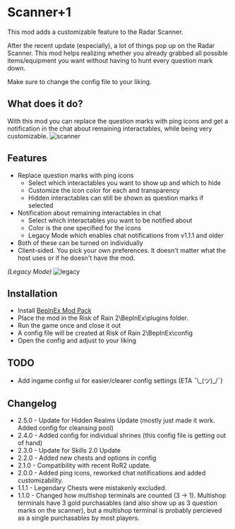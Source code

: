 # Scanner+1

This mod adds a customizable feature to the Radar Scanner.

After the recent update (especially), a lot of things pop up on the Radar Scanner. This mod helps realizing whether you already grabbed all possible items/equipment you want without having to hunt every question mark down.

Make sure to change the config file to your liking.

## What does it do?

With this mod you can replace the question marks with ping icons and get a notification in the chat about remaining interactables, while being very customizable.
![scanner](https://i.imgur.com/2F50Nlt.jpg)

## Features
- Replace question marks with ping icons
	- Select which interactables you want to show up and which to hide
	- Customize the icon color for each and transparency
	- Hidden interactables can still be shown as question marks if selected
- Notification about remaining interactables in chat
	- Select which interactables you want to be notified about
	- Color is the one specified for the icons
	- Legacy Mode which enables chat notifications from v1.1.1 and older
- Both of these can be turned on individually
- Client-sided. You pick your own preferences. It doesn't matter what the host uses or if he doesn't have the mod.


    
*(Legacy Mode)*
![legacy](https://i.imgur.com/EF8OcGB.jpg)



## Installation

- Install [BepInEx Mod Pack](https://thunderstore.io/package/bbepis/BepInExPack/)
- Place the mod in the Risk of Rain 2\BepInEx\plugins folder.
- Run the game once and close it out
- A config file will be created at Risk of Rain 2\BepInEx\config
- Open the config and adjust to your liking

## TODO

- Add ingame config ui for easier/clearer config settings (ETA ¯\\_(ツ)\_/¯)



## Changelog

- 2.5.0 - Update for Hidden Realms Update (mostly just made it work. Added config for cleansing pool)
- 2.4.0 - Added config for individual shrines (this config file is getting out of hand)
- 2.3.0 - Update for Skills 2.0 Update
- 2.2.0 - Added new chests and options in config
- 2.1.0 - Compatibility with recent RoR2 update.
- 2.0.0 - Added ping icons, reworked chat notifications and added customizability.
- 1.1.1 - Legendary Chests were mistakenly excluded. 
- 1.1.0 - Changed how multishop terminals are counted (3 -> 1). Multishop terminals have 3 gold purchasables (and also show up as 3 question marks on the scanner), but a multishop terminal is probably percieved as a single purchasables by most players.